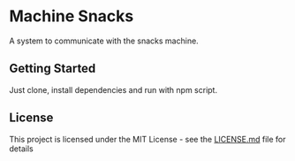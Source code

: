 # Machine Snacks

A system to communicate with the snacks machine.

## Getting Started

Just clone, install dependencies and run with npm script.

## License

This project is licensed under the MIT License - see the [LICENSE.md](LICENSE.md) file for details
